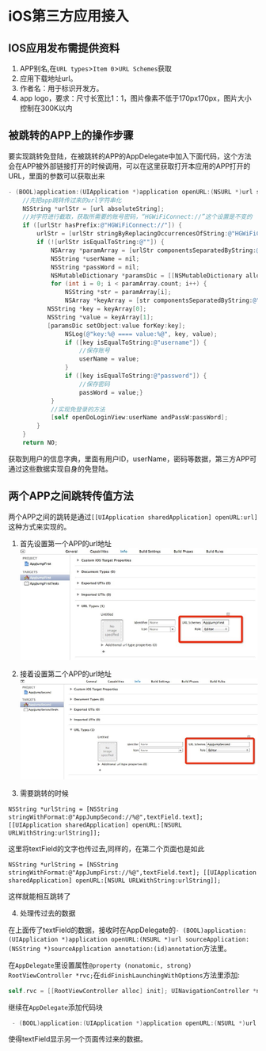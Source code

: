 # iOS第三方应用接入

## IOS应用发布需提供资料

1. APP别名,在`URL types`>`Item 0`>`URL Schemes`获取
2. 应用下载地址url。
3. 作者名：用于标识开发方。
4. app logo，要求：尺寸长宽比1：1，图片像素不低于170px170px，图片大小控制在300K以内

## 被跳转的APP上的操作步骤

要实现跳转免登陆，在被跳转的APP的AppDelegate中加入下面代码，这个方法会在APP被外部链接打开的时候调用，可以在这里获取打开本应用的APP打开的URL，里面的参数可以获取出来
```objective-c
- (BOOL)application:(UIApplication *)application openURL:(NSURL *)url sourceApplication:(NSString *)sourceApplication annotation:(id)annotation{
    //先把app跳转传过来的url字符串化
    NSString *urlStr = [url absoluteString];
    //对字符进行截取，获取所需要的账号密码，“HGWiFiConnect://”这个设置是不变的
    if ([urlStr hasPrefix:@"HGWiFiConnect://"]) {
        urlStr = [urlStr stringByReplacingOccurrencesOfString:@"HGWiFiConnect://" withString:@""];
        if (![urlStr isEqualToString:@""]) {
            NSArray *paramArray = [urlStr componentsSeparatedByString:@"&"];
            NSString *userName = nil;
            NSString *passWord = nil;
            NSMutableDictionary *paramsDic = [[NSMutableDictionary alloc] initWithCapacity:0];
            for (int i = 0; i < paramArray.count; i++) {    
                NSString *str = paramArray[i];
                NSArray *keyArray = [str componentsSeparatedByString:@"="];
	       NSString *key = keyArray[0];
	       NSString *value = keyArray[1];
	       [paramsDic setObject:value forKey:key];
                NSLog(@"key:%@ ==== value:%@", key, value);
                if ([key isEqualToString:@"username"]) {
                    //保存账号
                    userName = value;
                }
                if ([key isEqualToString:@"password"]) {
                    //保存密码
                    passWord = value;}
            }
            //实现免登录的方法
            [self openDoLoginView:userName andPassW:passWord];
        }  
    } 
    return NO;
```

获取到用户的信息字典，里面有用户ID，userName，密码等数据，第三方APP可通过这些数据实现自身的免登陆。

## 两个APP之间跳转传值方法

两个APP之间的跳转是通过```[[UIApplication sharedApplication] openURL:url]```这种方式来实现的。

1) 首先设置第一个APP的url地址
![step1](https://github.com/SCUTNC/SCUT-APP-API/blob/master/%E7%AC%AC%E4%B8%89%E6%96%B9%E5%BA%94%E7%94%A8%E6%8E%A5%E5%85%A5%E6%96%B9%E6%B3%95/IOS/images/url1.jpg)

2) 接着设置第二个APP的url地址
![step2](https://github.com/SCUTNC/SCUT-APP-API/blob/master/%E7%AC%AC%E4%B8%89%E6%96%B9%E5%BA%94%E7%94%A8%E6%8E%A5%E5%85%A5%E6%96%B9%E6%B3%95/IOS/images/url2.jpg)

3) 需要跳转的时候
```
NSString *urlString = [NSString stringWithFormat:@"AppJumpSecond://%@",textField.text]; [[UIApplication sharedApplication] openURL:[NSURL URLWithString:urlString]];
```
这里将textField的文字也传过去,同样的，在第二个页面也是如此
```
NSString *urlString = [NSString stringWithFormat:@"AppJumpFirst://%@",textField.text]; [[UIApplication sharedApplication] openURL:[NSURL URLWithString:urlString]];
```
这样就能相互跳转了

4) 处理传过去的数据

在上面传了textField的数据，接收时在AppDelegate的`- (BOOL)application:(UIApplication *)application openURL:(NSURL *)url sourceApplication:(NSString *)sourceApplication annotation:(id)annotation`方法里。

在`AppDelegate`里设置属性`@property (nonatomic, strong) RootViewController *rvc;`在`didFinishLaunchingWithOptions`方法里添加:
```objective-c
self.rvc = [[RootViewController alloc] init]; UINavigationController *nc = [[UINavigationController alloc] initWithRootViewController:self.rvc]; self.window.rootViewController = nc;
```
继续在`AppDelegate`添加代码块
```objective-c
 - (BOOL)application:(UIApplication *)application openURL:(NSURL *)url sourceApplication:(NSString *)sourceApplication annotation:(id)annotation {     self.rvc.textField.text = [[url host] stringByReplacingPercentEscapesUsingEncoding:NSUTF8StringEncoding];     return YES; }
```
使得textField显示另一个页面传过来的数据。

